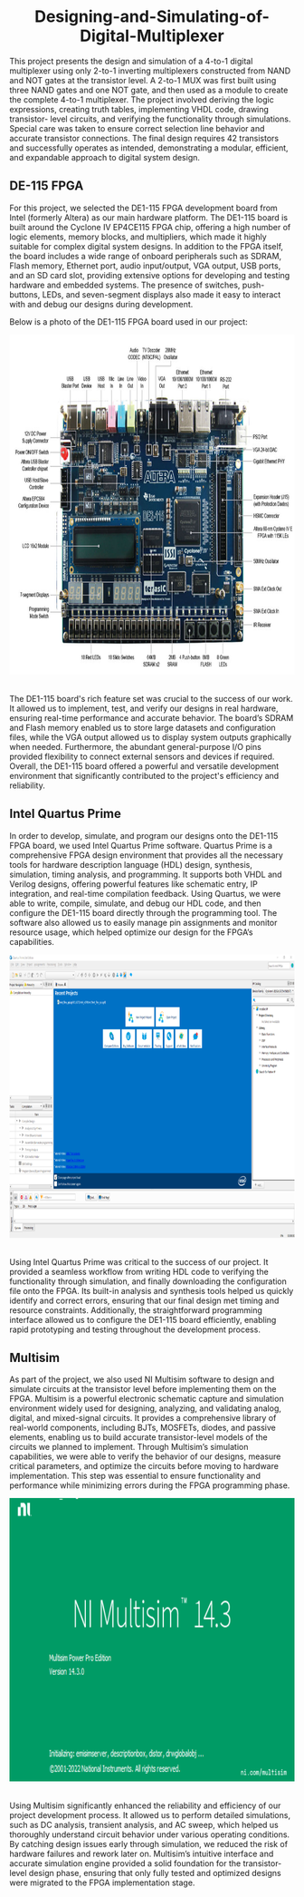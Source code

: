 <div align="center">
  
# Designing-and-Simulating-of-Digital-Multiplexer
</div>

This project presents the design and simulation of a 4-to-1 digital multiplexer using only 2-to-1 inverting multiplexers constructed from NAND and NOT gates at the transistor level. A 2-to-1 MUX was first built using three NAND gates and one NOT gate, and then used as a module to create the complete 4-to-1 multiplexer. The project involved deriving the logic expressions, creating truth tables, implementing VHDL code, drawing transistor- level circuits, and verifying the functionality through simulations. Special care was taken to ensure correct selection line behavior and accurate transistor connections. The final design requires 42 transistors and successfully operates as intended, demonstrating a modular, efficient, and expandable approach to digital system design.

## DE-115 FPGA

For this project, we selected the DE1-115 FPGA development board from Intel (formerly Altera) as our main hardware platform. The DE1-115 board is built around the Cyclone IV EP4CE115 FPGA chip, offering a high number of logic elements, memory blocks, and multipliers, which made it highly suitable for complex digital system designs. In addition to the FPGA itself, the board includes a wide range of onboard peripherals such as SDRAM, Flash memory, Ethernet port, audio input/output, VGA output, USB ports, and an SD card slot, providing extensive options for developing and testing hardware and embedded systems. The presence of switches, push-buttons, LEDs, and seven-segment displays also made it easy to interact with and debug our designs during development.

Below is a photo of the DE1-115 FPGA board used in our project:

<div align="center">
  <img src="Photos/DE-115.png" alt="Digital Multiplexer Diagram" width="1050" height="600">
</div>
<br>

The DE1-115 board's rich feature set was crucial to the success of our work. It allowed us to implement, test, and verify our designs in real hardware, ensuring real-time performance and accurate behavior. The board’s SDRAM and Flash memory enabled us to store large datasets and configuration files, while the VGA output allowed us to display system outputs graphically when needed. Furthermore, the abundant general-purpose I/O pins provided flexibility to connect external sensors and devices if required. Overall, the DE1-115 board offered a powerful and versatile development environment that significantly contributed to the project's efficiency and reliability.

## Intel Quartus Prime

In order to develop, simulate, and program our designs onto the DE1-115 FPGA board, we used Intel Quartus Prime software. Quartus Prime is a comprehensive FPGA design environment that provides all the necessary tools for hardware description language (HDL) design, synthesis, simulation, timing analysis, and programming. It supports both VHDL and Verilog designs, offering powerful features like schematic entry, IP integration, and real-time compilation feedback. Using Quartus, we were able to write, compile, simulate, and debug our HDL code, and then configure the DE1-115 board directly through the programming tool. The software also allowed us to easily manage pin assignments and monitor resource usage, which helped optimize our design for the FPGA’s capabilities.

<div align="center">
  <img src="Photos/Quartus.png" alt="Digital Multiplexer Diagram" width="1050" height="500">
</div>
<br>

Using Intel Quartus Prime was critical to the success of our project. It provided a seamless workflow from writing HDL code to verifying the functionality through simulation, and finally downloading the configuration file onto the FPGA. Its built-in analysis and synthesis tools helped us quickly identify and correct errors, ensuring that our final design met timing and resource constraints. Additionally, the straightforward programming interface allowed us to configure the DE1-115 board efficiently, enabling rapid prototyping and testing throughout the development process.

## Multisim

As part of the project, we also used NI Multisim software to design and simulate circuits at the transistor level before implementing them on the FPGA. Multisim is a powerful electronic schematic capture and simulation environment widely used for designing, analyzing, and validating analog, digital, and mixed-signal circuits. It provides a comprehensive library of real-world components, including BJTs, MOSFETs, diodes, and passive elements, enabling us to build accurate transistor-level models of the circuits we planned to implement. Through Multisim’s simulation capabilities, we were able to verify the behavior of our designs, measure critical parameters, and optimize the circuits before moving to hardware implementation. This step was essential to ensure functionality and performance while minimizing errors during the FPGA programming phase.

<div align="center">
  <img src="Photos/Multisim.png" alt="Digital Multiplexer Diagram" width="1050" height="500">
</div>
<br>

Using Multisim significantly enhanced the reliability and efficiency of our project development process. It allowed us to perform detailed simulations, such as DC analysis, transient analysis, and AC sweep, which helped us thoroughly understand circuit behavior under various operating conditions. By catching design issues early through simulation, we reduced the risk of hardware failures and rework later on. Multisim’s intuitive interface and accurate simulation engine provided a solid foundation for the transistor-level design phase, ensuring that only fully tested and optimized designs were migrated to the FPGA implementation stage.


